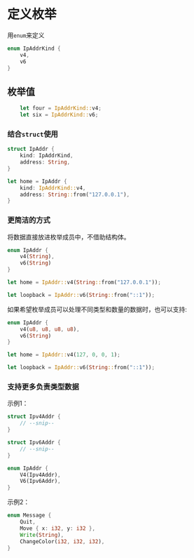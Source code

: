 # 定义枚举

用`enum`来定义

```rs
enum IpAddrKind {
    v4,
    v6
}
```

## 枚举值

```rs
    let four = IpAddrKind::v4;
    let six = IpAddrKind::v6;
```

### 结合`struct`使用

```rs
struct IpAddr {
    kind: IpAddrKind,
    address: String,
}

let home = IpAddr {
    kind: IpAddrKind::v4,
    address: String::from("127.0.0.1"),
}
```

### 更简洁的方式

将数据直接放进枚举成员中，不借助结构体。

```rs
enum IpAddr {
    v4(String),
    v6(String)
}

let home = IpAddr::v4(String::from("127.0.0.1"));

let loopback = IpAddr::v6(String::from("::1"));
```

如果希望枚举成员可以处理不同类型和数量的数据时，也可以支持:

```rs
enum IpAddr {
    v4(u8, u8, u8, u8),
    v6(String)
}

let home = IpAddr::v4(127, 0, 0, 1);

let loopback = IpAddr::v6(String::from("::1"));
```

### 支持更多负责类型数据

示例1：

```rs
struct Ipv4Addr {
    // --snip--
}

struct Ipv6Addr {
    // --snip--
}

enum IpAddr {
    V4(Ipv4Addr),
    V6(Ipv6Addr),
}

```

示例2：

```rs
enum Message {
    Quit,
    Move { x: i32, y: i32 },
    Write(String),
    ChangeColor(i32, i32, i32),
}
```
